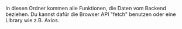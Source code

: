 In diesen Ordner kommen alle Funktionen, die Daten vom Backend beziehen.
Du kannst dafür die Browser API "fetch" benutzen oder eine Library wie z.B. Axios.
